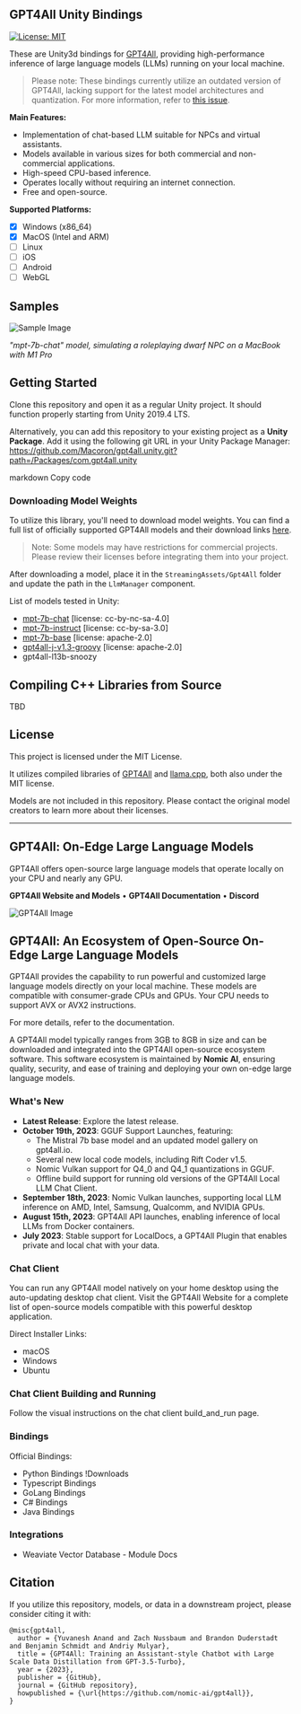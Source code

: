 ## GPT4All Unity Bindings

[![License: MIT](https://img.shields.io/badge/license-MIT-blue.svg)](https://opensource.org/licenses/MIT) 

These are Unity3d bindings for [GPT4All](https://github.com/nomic-ai/gpt4all), providing high-performance inference of large language models (LLMs) running on your local machine.

> Please note: These bindings currently utilize an outdated version of GPT4All, lacking support for the latest model architectures and quantization. For more information, refer to [this issue](https://github.com/Macoron/gpt4all.unity/issues/11).

**Main Features:**
- Implementation of chat-based LLM suitable for NPCs and virtual assistants.
- Models available in various sizes for both commercial and non-commercial applications.
- High-speed CPU-based inference.
- Operates locally without requiring an internet connection.
- Free and open-source.

**Supported Platforms:**
- [x] Windows (x86_64)
- [x] MacOS (Intel and ARM)
- [ ] Linux
- [ ] iOS
- [ ] Android
- [ ] WebGL

## Samples

![Sample Image](https://github.com/Macoron/gpt4all.unity/assets/6161335/1c0540d0-a169-4d88-8661-35ec0681ff5b)

*"mpt-7b-chat" model, simulating a roleplaying dwarf NPC on a MacBook with M1 Pro*

## Getting Started
Clone this repository and open it as a regular Unity project. It should function properly starting from Unity 2019.4 LTS.

Alternatively, you can add this repository to your existing project as a **Unity Package**. Add it using the following git URL in your Unity Package Manager:
https://github.com/Macoron/gpt4all.unity.git?path=/Packages/com.gpt4all.unity

markdown
Copy code
### Downloading Model Weights

To utilize this library, you'll need to download model weights. You can find a full list of officially supported GPT4All models and their download links [here](https://github.com/nomic-ai/gpt4all/tree/main/gpt4all-chat#manual-download-of-models).

> Note: Some models may have restrictions for commercial projects. Please review their licenses before integrating them into your project.

After downloading a model, place it in the `StreamingAssets/Gpt4All` folder and update the path in the `LlmManager` component.

List of models tested in Unity:
- [mpt-7b-chat](https://huggingface.co/macoron/ggml-mpt-7b-chat) [license: cc-by-nc-sa-4.0]
- [mpt-7b-instruct](https://huggingface.co/macoron/ggml-mpt-7b-instruct) [license: cc-by-sa-3.0]
- [mpt-7b-base](https://huggingface.co/macoron/ggml-mpt-7b-base) [license: apache-2.0]
- [gpt4all-j-v1.3-groovy](https://huggingface.co/macoron/ggml-gpt4all-j-v1.3-groovy) [license: apache-2.0]
- gpt4all-l13b-snoozy

## Compiling C++ Libraries from Source
TBD

## License
This project is licensed under the MIT License.

It utilizes compiled libraries of [GPT4All](https://github.com/nomic-ai/gpt4all/tree/main) and [llama.cpp](https://github.com/ggerganov/llama.cpp), both also under the MIT license.

Models are not included in this repository. Please contact the original model creators to learn more about their licenses.

---

## GPT4All: On-Edge Large Language Models

GPT4All offers open-source large language models that operate locally on your CPU and nearly any GPU.

**GPT4All Website and Models** • **GPT4All Documentation** • **Discord**

![GPT4All Image](https://placekitten.com/200/300)

## GPT4All: An Ecosystem of Open-Source On-Edge Large Language Models

GPT4All provides the capability to run powerful and customized large language models directly on your local machine. These models are compatible with consumer-grade CPUs and GPUs. Your CPU needs to support AVX or AVX2 instructions.

For more details, refer to the documentation.

A GPT4All model typically ranges from 3GB to 8GB in size and can be downloaded and integrated into the GPT4All open-source ecosystem software. This software ecosystem is maintained by **Nomic AI**, ensuring quality, security, and ease of training and deploying your own on-edge large language models.

### What's New

- **Latest Release**: Explore the latest release.
- **October 19th, 2023**: GGUF Support Launches, featuring:
    - The Mistral 7b base model and an updated model gallery on gpt4all.io.
    - Several new local code models, including Rift Coder v1.5.
    - Nomic Vulkan support for Q4\_0 and Q4\_1 quantizations in GGUF.
    - Offline build support for running old versions of the GPT4All Local LLM Chat Client.
- **September 18th, 2023**: Nomic Vulkan launches, supporting local LLM inference on AMD, Intel, Samsung, Qualcomm, and NVIDIA GPUs.
- **August 15th, 2023**: GPT4All API launches, enabling inference of local LLMs from Docker containers.
- **July 2023**: Stable support for LocalDocs, a GPT4All Plugin that enables private and local chat with your data.

### Chat Client

You can run any GPT4All model natively on your home desktop using the auto-updating desktop chat client. Visit the GPT4All Website for a complete list of open-source models compatible with this powerful desktop application.

Direct Installer Links:
- macOS
- Windows
- Ubuntu

### Chat Client Building and Running

Follow the visual instructions on the chat client build_and_run page.

### Bindings

Official Bindings:
- Python Bindings !Downloads
- Typescript Bindings
- GoLang Bindings
- C# Bindings
- Java Bindings

### Integrations

- Weaviate Vector Database - Module Docs

## Citation

If you utilize this repository, models, or data in a downstream project, please consider citing it with:
```
@misc{gpt4all,
  author = {Yuvanesh Anand and Zach Nussbaum and Brandon Duderstadt and Benjamin Schmidt and Andriy Mulyar},
  title = {GPT4All: Training an Assistant-style Chatbot with Large Scale Data Distillation from GPT-3.5-Turbo},
  year = {2023},
  publisher = {GitHub},
  journal = {GitHub repository},
  howpublished = {\url{https://github.com/nomic-ai/gpt4all}},
}
```
